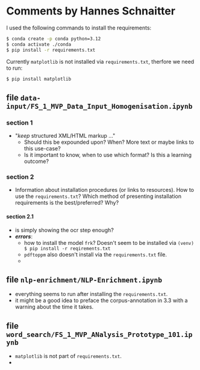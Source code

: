 # Comments by Hannes Schnaitter

I used the following commands to install the requirements:
```bash
$ conda create -p conda python=3.12
$ conda activate ./conda
$ pip install -r requirements.txt
```
Currently `matplotlib` is not installed via `requirements.txt`, therfore we need to run:
```bash
$ pip install matplotlib
```

## file `data-input/FS_1_MVP_Data_Input_Homogenisation.ipynb`
### section 1
- "*keep* structured XML/HTML markup …"
  - Should this be expounded upon? When? More text or maybe links to this use-case?
  - Is it important to know, when to use which format? Is this a learning outcome?
### section 2
- Information about installation procedures (or links to resources). How to use the `requirements.txt`? Which method of presenting installation requirements is the best/preferred? Why?
#### section 2.1
- is simply showing the ocr step enough?
- <b><em>errors</em></b>:
  - how to install the model `frk`? Doesn't seem to be installed via `(venv) $ pip install -r reqirements.txt`
  - `pdftoppm` also doesn't install via the `requirements.txt` file.
  - 

## file `nlp-enrichment/NLP-Enrichment.ipynb`
- everything seems to run after installing the `requirements.txt`.
- it might be a good idea to preface the corpus-annotation in 3.3 with a warning about the time it takes. 


## file `word_search/FS_1_MVP_ANalysis_Prototype_101.ipynb`
- `matplotlib` is not part of `requirements.txt`.
- 
